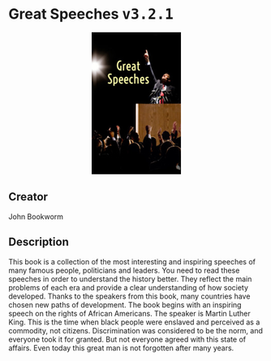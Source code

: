 
# Great Speeches <kbd>v3.2.1</kbd>

<center>
  <img src="./cover-1024.jpg"/>
</center>

## Creator
John Bookworm

## Description
This book is a collection of the most interesting and inspiring speeches of many famous people, politicians and leaders. You need to read these speeches in order to understand the history better. They reflect the main problems of each era and provide a clear understanding of how society developed. Thanks to the speakers from this book, many countries have chosen new paths of development. The book begins with an inspiring speech on the rights of African Americans. The speaker is Martin Luther King. This is the time when black people were enslaved and perceived as a commodity, not citizens. Discrimination was considered to be the norm, and everyone took it for granted. But not everyone agreed with this state of affairs. Even today this great man is not forgotten after many years.
